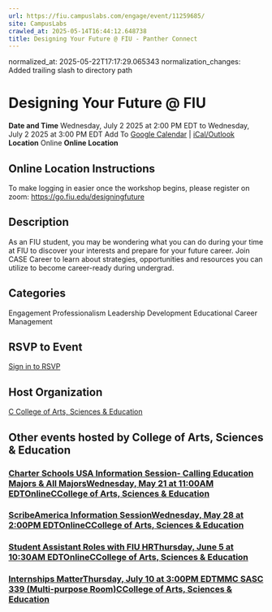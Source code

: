 ```yaml
---
url: https://fiu.campuslabs.com/engage/event/11259685/
site: CampusLabs
crawled_at: 2025-05-14T16:44:12.648738
title: Designing Your Future @ FIU - Panther Connect
---
```

normalized_at: 2025-05-22T17:17:29.065343
normalization_changes: Added trailing slash to directory path

# Designing Your Future @ FIU
**Date and Time**
Wednesday, July 2 2025 at 2:00 PM EDT  to 
Wednesday, July 2 2025 at 3:00 PM EDT
Add To [Google Calendar](https://fiu.campuslabs.com/engage/event/11259685/googlepublish) | [iCal/Outlook ](https://fiu.campuslabs.com/engage/event/11259685.ics)
**Location**
Online
**Online Location**
## Online Location Instructions
To make logging in easier once the workshop begins, please register on zoom: https://go.fiu.edu/designingfuture
## Description
As an FIU student, you may be wondering what you can do during your time at FIU to discover your interests and prepare for your future career. Join CASE Career to learn about strategies, opportunities and resources you can utilize to become career-ready during undergrad.
## Categories
Engagement
Professionalism
Leadership Development
Educational
Career Management
## RSVP to Event
[Sign in to RSVP](https://fiu.campuslabs.com/engage/account/login?returnUrl=/engage/event/11259685)
## Host Organization
[C College of Arts, Sciences & Education ](https://fiu.campuslabs.com/engage/organization/case)
## Other events hosted by College of Arts, Sciences & Education
### [Charter Schools USA Information Session- Calling Education Majors & All MajorsWednesday, May 21 at 11:00AM EDTOnlineCCollege of Arts, Sciences & Education](https://fiu.campuslabs.com/engage/event/11259574)
### [ScribeAmerica Information SessionWednesday, May 28 at 2:00PM EDTOnlineCCollege of Arts, Sciences & Education](https://fiu.campuslabs.com/engage/event/11282780)
### [Student Assistant Roles with FIU HRThursday, June 5 at 10:30AM EDTOnlineCCollege of Arts, Sciences & Education](https://fiu.campuslabs.com/engage/event/11263458)
### [Internships MatterThursday, July 10 at 3:00PM EDTMMC SASC 339 (Multi-purpose Room)CCollege of Arts, Sciences & Education](https://fiu.campuslabs.com/engage/event/11288038)
